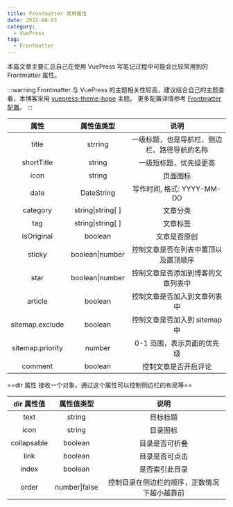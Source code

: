 ```yaml
---
title: Frontmatter 常用属性
date: 2022-06-03
category:
  - VuePress
tag:
  - Frontmatter
---
```


本篇文章主要汇总自己在使用 VuePress 写笔记过程中可能会比较常用到的 Frontmatter 属性。

:::warning
Frontmatter 与 VuePress 的主题相关性较高，建议结合自己的主题查看，本博客采用 [vuepress-theme-hope](https://vuepress-theme-hope.github.io/v2/zh/) 主题。
更多配置详情参考 [Frontmatter 配置](https://vuepress-theme-hope.github.io/v2/zh/config/frontmatter/info.html)。
:::

|       属性       |    属性值类型     |                     说明                     |
| :--------------: | :---------------: | :------------------------------------------: |
|      title       |      strring      | 一级标题，也是导航栏、侧边栏、路径导航的名称 |
|    shortTitle    |      string       |            一级短标题，优先级更高            |
|       icon       |      string       |                   页面图标                   |
|       date       |    DateString     |          写作时间, 格式: YYYY-MM-DD          |
|     category     | string\|string[ ] |                   文章分类                   |
|       tag        | string\|string[ ] |                   文章标签                   |
|    isOriginal    |      boolean      |                 文章是否原创                 |
|      sticky      |  boolean\|number  |     控制文章是否在列表中置顶以及置顶顺序     |
|       star       |  boolean\|number  |      控制文章是否添加到博客的文章列表中      |
|     article      |      boolean      |         控制文章是否加入到文章列表中         |
| sitemap.exclude  |      boolean      |        控制文章是否加入到 sitemap 中         |
| sitemap.priority |      number       |          0-1 范围，表示页面的优先级          |
|     comment      |      boolean      |             控制文章是否开启评论             |

==dir 属性 接收一个对象，通过这个属性可以控制侧边栏的布局等==

| dir 属性值  |  属性值类型   |                     说明                     |
| :---------: | :-----------: | :------------------------------------------: |
|    text     |    string     |                   目标标题                   |
|    icon     |    string     |                   目录图标                   |
| collapsable |    boolean    |                目录是否可折叠                |
|    link     |    boolean    |                目录是否可点击                |
|    index    |    boolean    |                是否索引此目录                |
|    order    | number\|false | 控制目录在侧边栏的顺序，正数情况下越小越靠前 |

